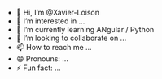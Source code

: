 - 👋 Hi, I’m @Xavier-Loison
- 👀 I’m interested in ...
- 🌱 I’m currently learning ANgular / Python
- 💞️ I’m looking to collaborate on ...
- 📫 How to reach me ...
- 😄 Pronouns: ...
- ⚡ Fun fact: ...

<!---
Xavier-Loison/Xavier-Loison is a ✨ special ✨ repository because its `README.md` (this file) appears on your GitHub profile.
You can click the Preview link to take a look at your changes.
--->
